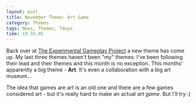 ```yaml
---
layout: post
title: November Theme: Art Game
category: Themes
tags: News, Themes, 7days
time: 19:31:45
---
```

Back over at [The Experimental Gameplay Project](http://experimentalgameplay.com/blog/) a new theme has come up. My last three themes haven't been "my" themes: I've been following their lead and their themes and this month is no exception. This months' apparently a big theme - **Art**. It's even a collaboration with a big art museum...

The idea that games are art is an old one and there are a few games considered art - but it's really hard to make an actual *art game*. But I'll try :)

